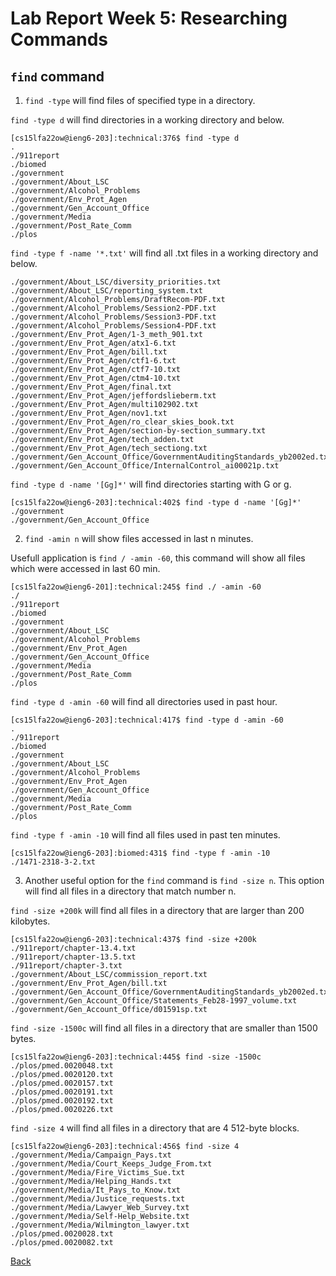# Lab Report Week 5: Researching Commands

## `find` command

1) `find -type` will find files of specified type in a directory.

`find -type d` will find directories in a working directory and below.

```
[cs15lfa22ow@ieng6-203]:technical:376$ find -type d
.
./911report
./biomed
./government
./government/About_LSC
./government/Alcohol_Problems
./government/Env_Prot_Agen
./government/Gen_Account_Office
./government/Media
./government/Post_Rate_Comm
./plos
```

`find -type f -name '*.txt'` will find all .txt files in a working directory and below.

```
./government/About_LSC/diversity_priorities.txt
./government/About_LSC/reporting_system.txt
./government/Alcohol_Problems/DraftRecom-PDF.txt
./government/Alcohol_Problems/Session2-PDF.txt
./government/Alcohol_Problems/Session3-PDF.txt
./government/Alcohol_Problems/Session4-PDF.txt
./government/Env_Prot_Agen/1-3_meth_901.txt
./government/Env_Prot_Agen/atx1-6.txt
./government/Env_Prot_Agen/bill.txt
./government/Env_Prot_Agen/ctf1-6.txt
./government/Env_Prot_Agen/ctf7-10.txt
./government/Env_Prot_Agen/ctm4-10.txt
./government/Env_Prot_Agen/final.txt
./government/Env_Prot_Agen/jeffordslieberm.txt
./government/Env_Prot_Agen/multi102902.txt
./government/Env_Prot_Agen/nov1.txt
./government/Env_Prot_Agen/ro_clear_skies_book.txt
./government/Env_Prot_Agen/section-by-section_summary.txt
./government/Env_Prot_Agen/tech_adden.txt
./government/Env_Prot_Agen/tech_sectiong.txt
./government/Gen_Account_Office/GovernmentAuditingStandards_yb2002ed.txt
./government/Gen_Account_Office/InternalControl_ai00021p.txt
```

`find -type d -name '[Gg]*'` will find directories starting with G or g.

```
[cs15lfa22ow@ieng6-203]:technical:402$ find -type d -name '[Gg]*'
./government
./government/Gen_Account_Office
```
2) `find -amin n` will show files accessed in last n minutes.

Usefull application is `find / -amin -60`, this command will show all files which were accessed in last 60 min.

```
[cs15lfa22ow@ieng6-201]:technical:245$ find ./ -amin -60
./
./911report
./biomed
./government
./government/About_LSC
./government/Alcohol_Problems
./government/Env_Prot_Agen
./government/Gen_Account_Office
./government/Media
./government/Post_Rate_Comm
./plos
```

`find -type d -amin -60` will find all directories used in past hour.

```
[cs15lfa22ow@ieng6-203]:technical:417$ find -type d -amin -60
.
./911report
./biomed
./government
./government/About_LSC
./government/Alcohol_Problems
./government/Env_Prot_Agen
./government/Gen_Account_Office
./government/Media
./government/Post_Rate_Comm
./plos
```

`find -type f -amin -10` will find all files used in past ten minutes.

```
[cs15lfa22ow@ieng6-203]:biomed:431$ find -type f -amin -10
./1471-2318-3-2.txt
```

3) Another useful option for the `find` command is `find -size n`. This option will find all files in a directory that match number n.

`find -size +200k` will find all files in a directory that are larger than 200 kilobytes.

```
[cs15lfa22ow@ieng6-203]:technical:437$ find -size +200k
./911report/chapter-13.4.txt
./911report/chapter-13.5.txt
./911report/chapter-3.txt
./government/About_LSC/commission_report.txt
./government/Env_Prot_Agen/bill.txt
./government/Gen_Account_Office/GovernmentAuditingStandards_yb2002ed.txt
./government/Gen_Account_Office/Statements_Feb28-1997_volume.txt
./government/Gen_Account_Office/d01591sp.txt
```

`find -size -1500c` will find all files in a directory that are smaller than 1500 bytes.

```
[cs15lfa22ow@ieng6-203]:technical:445$ find -size -1500c
./plos/pmed.0020048.txt
./plos/pmed.0020120.txt
./plos/pmed.0020157.txt
./plos/pmed.0020191.txt
./plos/pmed.0020192.txt
./plos/pmed.0020226.txt
```

`find -size 4` will find all files in a directory that are 4  512-byte blocks.

```
[cs15lfa22ow@ieng6-203]:technical:456$ find -size 4
./government/Media/Campaign_Pays.txt
./government/Media/Court_Keeps_Judge_From.txt
./government/Media/Fire_Victims_Sue.txt
./government/Media/Helping_Hands.txt
./government/Media/It_Pays_to_Know.txt
./government/Media/Justice_requests.txt
./government/Media/Lawyer_Web_Survey.txt
./government/Media/Self-Help_Website.txt
./government/Media/Wilmington_lawyer.txt
./plos/pmed.0020028.txt
./plos/pmed.0020082.txt
```

[Back](index.html)
